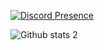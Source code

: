 [![Discord Presence](https://lanyard.cnrad.dev/api/1232440176031174686)](https://discord.com/users/1232440176031174686)

![Github stats 2](https://github-readme-stats.vercel.app/api?username=apifucker&show_icons=true&theme=radical)
